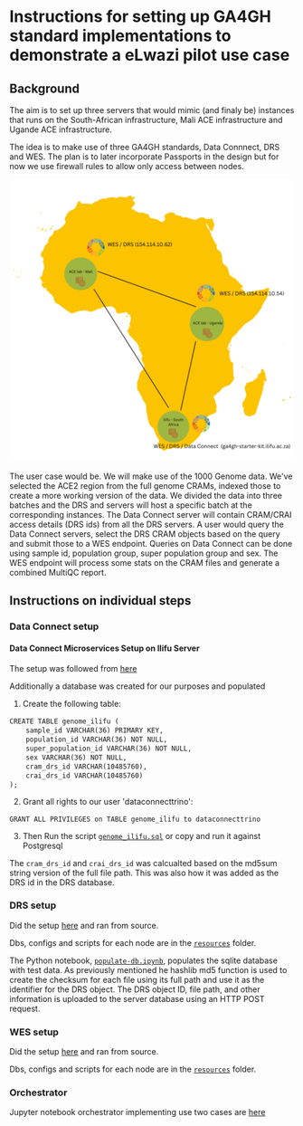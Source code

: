 # Instructions for setting up GA4GH standard implementations to demonstrate a eLwazi pilot use case

## Background

The aim is to set up three servers that would mimic (and finaly be) instances that runs on the South-African infrastructure, Mali ACE infrastructure and Ugande ACE infrastructure.

The idea is to make use of three GA4GH standards, Data Connnect, DRS and WES. The plan is to later incorporate Passports in the design but for now we use firewall rules to allow only access between nodes.

<p align="center">
<img src="https://github.com/elwazi/eLwazi-pilot-node-install/blob/main/elwazi-pilot.png" width="500" height="500">
</p>

The user case would be. We will make use of the 1000 Genome data. We've selected the ACE2 region from the full genome CRAMs, indexed those to create a more working version of the data. We divided the data into three batches and the DRS and servers will host a specific batch at the corresponding instances. The Data Connect server will contain CRAM/CRAI access details (DRS ids) from all the DRS servers. A user would query the Data Connect servers, select the DRS CRAM objects based on the query and submit those to a WES endpoint. Queries on Data Connect can be done using sample id, population group, super population group and sex. The WES endpoint will process some stats on the CRAM files and generate a combined MultiQC report.

## Instructions on individual steps

### Data Connect setup

#### Data Connect Microservices Setup on Ilifu Server

The setup was followed from [here](https://github.com/mcupak/elwazi-data-connect-scripts)

Additionally a database was created for our purposes and populated

1. Create the following table:
```
CREATE TABLE genome_ilifu (
    sample_id VARCHAR(36) PRIMARY KEY,
    population_id VARCHAR(36) NOT NULL,
    super_population_id VARCHAR(36) NOT NULL,
    sex VARCHAR(36) NOT NULL,
    cram_drs_id VARCHAR(10485760),
    crai_drs_id VARCHAR(10485760)
);
```
2. Grant all rights to our user 'dataconnecttrino':
```
GRANT ALL PRIVILEGES on TABLE genome_ilifu to dataconnecttrino
```
3. Then Run the script [`genome_ilifu.sql`](https://github.com/elwazi/elwazi-pilot-node-install/blob/main/resources/south-africa/data-connect/db/genome_ilifu.sql) or copy and run it against Postgresql

The `cram_drs_id` and `crai_drs_id` was calcualted based on the md5sum string version of the full file path. This was also how it was added as the DRS id in the DRS database. 


### DRS setup

Did the setup [here](https://github.com/ga4gh/ga4gh-starter-kit-drs) and ran from source.

Dbs, configs and scripts for each node are in the [`resources`](https://github.com/elwazi/elwazi-pilot-node-install/tree/main/resources) folder.

The Python notebook, [`populate-db.ipynb`](https://github.com/elwazi/elwazi-pilot-node-install/blob/main/resources/south-africa/drs/scripts/populate-drs.ipynb), populates the sqlite database with test data. As previously mentioned he hashlib md5 function is used to create the checksum for each file using its full path and use it as the identifier for the DRS object. The DRS object ID, file path, and other information is uploaded to the server database using an HTTP POST request.

### WES setup

Did the setup [here](https://github.com/ga4gh/ga4gh-starter-kit-wes) and ran from source.

Dbs, configs and scripts for each node are in the [`resources`](https://github.com/elwazi/elwazi-pilot-node-install/tree/main/resources) folder.

### Orchestrator

Jupyter notebook orchestrator implementing use two cases are [here](https://github.com/elwazi/elwazi-pilot-node-install/blob/main/resources/south-africa/orchestrator/elwazi-pilot-node-tests.ipynb)

